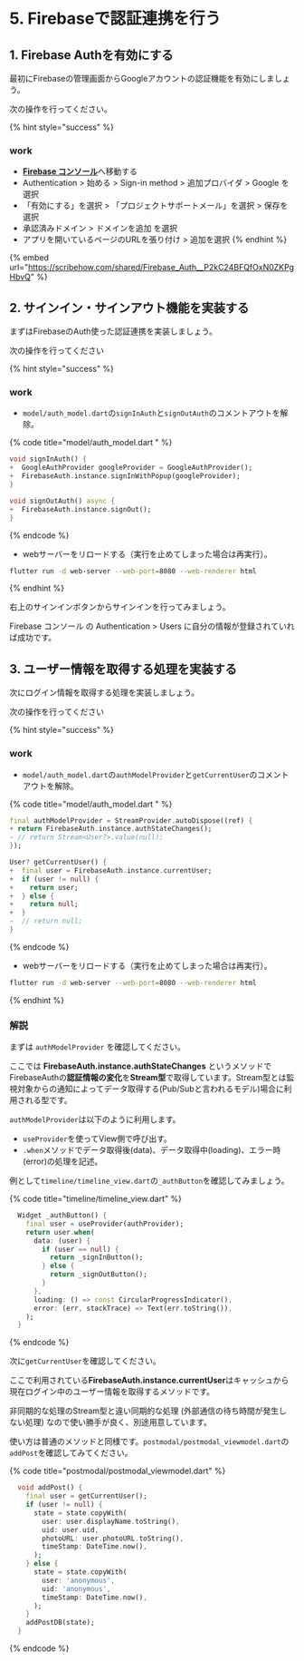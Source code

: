 # 5. Firebaseで認証連携を行う

## 1. Firebase Authを有効にする

最初にFirebaseの管理画面からGoogleアカウントの認証機能を有効にしましょう。

次の操作を行ってください。

{% hint style="success" %}
### work

* [**Firebase コンソール**](https://console.firebase.google.com)へ移動する
* Authentication > 始める > Sign-in method > 追加プロバイダ > Google を選択
* 「有効にする」を選択 > 「プロジェクトサポートメール」を選択 > 保存を選択
* 承認済みドメイン > ドメインを追加 を選択
* アプリを開いているページのURLを張り付け > 追加を選択
{% endhint %}

{% embed url="https://scribehow.com/shared/Firebase_Auth__P2kC24BFQfOxN0ZKPgHbvQ" %}

## 2. サインイン・サインアウト機能を実装する

まずはFirebaseのAuth使った認証連携を実装しましょう。

次の操作を行ってください

{% hint style="success" %}
### work

* `model/auth_model.dart`の`signInAuth`と`signOutAuth`のコメントアウトを解除。

{% code title="model/auth_model.dart " %}
```dart
void signInAuth() {
+  GoogleAuthProvider googleProvider = GoogleAuthProvider();
+  FirebaseAuth.instance.signInWithPopup(googleProvider);
}

void signOutAuth() async {
+  FirebaseAuth.instance.signOut();
}
```
{% endcode %}



* webサーバーをリロードする（実行を止めてしまった場合は再実行）。

```bash
flutter run -d web-server --web-port=8080 --web-renderer html
```
{% endhint %}

右上のサインインボタンからサインインを行ってみましょう。

Firebase コンソール の Authentication > Users に自分の情報が登録されていれば成功です。

## 3. ユーザー情報を取得する処理を実装する

次にログイン情報を取得する処理を実装しましょう。

次の操作を行ってください

{% hint style="success" %}
### work

* `model/auth_model.dart`の`authModelProvider`と`getCurrentUser`のコメントアウトを解除。

{% code title="model/auth_model.dart " %}
```dart
final authModelProvider = StreamProvider.autoDispose((ref) {
+ return FirebaseAuth.instance.authStateChanges();
- // return Stream<User?>.value(null);
});

User? getCurrentUser() {
+  final user = FirebaseAuth.instance.currentUser;
+  if (user != null) {
+    return user;
+  } else {
+    return null;
+  }
-  // return null;
}
```
{% endcode %}

* webサーバーをリロードする（実行を止めてしまった場合は再実行）。

```bash
flutter run -d web-server --web-port=8080 --web-renderer html
```
{% endhint %}

### 解説

まずは `authModelProvider` を確認してください。

ここでは **FirebaseAuth.instance.authStateChanges** というメソッドでFirebaseAuthの**認証情報の変化**を**Stream型**で取得しています。Stream型とは監視対象からの通知によってデータ取得する(Pub/Subと言われるモデル)場合に利用される型です。

`authModelProvider`は以下のように利用します。

* `useProvider`を使ってView側で呼び出す。
* `.when`メソッドでデータ取得後(data)、データ取得中(loading)、エラー時(error)の処理を記述。

例として`timeline/timeline_view.dart`の`_authButton`を確認してみましょう。

{% code title="timeline/timeline_view.dart" %}
```dart
  Widget _authButton() {
    final user = useProvider(authProvider);
    return user.when(
      data: (user) {
        if (user == null) {
          return _signInButton();
        } else {
          return _signOutButton();
        }
      },
      loading: () => const CircularProgressIndicator(),
      error: (err, stackTrace) => Text(err.toString()),
    );
  }
```
{% endcode %}

次に`getCurrentUser`を確認してください。

ここで利用されている**FirebaseAuth.instance.currentUser**はキャッシュから現在ログイン中のユーザー情報を取得するメソッドです。

非同期的な処理のStream型と違い同期的な処理 (外部通信の待ち時間が発生しない処理) なので使い勝手が良く、別途用意しています。

使い方は普通のメソッドと同様です。`postmodal/postmodal_viewmodel.dart`の`addPost`を確認してみてください。

{% code title="postmodal/postmodal_viewmodel.dart" %}
```dart
  void addPost() {
    final user = getCurrentUser();
    if (user != null) {
      state = state.copyWith(
        user: user.displayName.toString(),
        uid: user.uid,
        photoURL: user.photoURL.toString(),
        timeStamp: DateTime.now(),
      );
    } else {
      state = state.copyWith(
        user: 'anonymous',
        uid: 'anonymous',
        timeStamp: DateTime.now(),
      );
    }
    addPostDB(state);
  }
```
{% endcode %}
